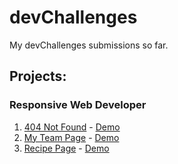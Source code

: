 # devChallenges
My devChallenges submissions so far.

## Projects:

### Responsive Web Developer
1. [404 Not Found](./404_NOT_FOUND) - [Demo](https://hermes179.github.io/devChallenges/404_NOT_FOUND)
2. [My Team Page](./My-Team-Page) - [Demo](https://hermes179.github.io/devChallenges/My-Team-Page)
4. [Recipe Page](./Recipe_Page) - [Demo](https://hermes179.github.io/devChallenges/Recipe_Page)
